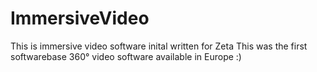 ImmersiveVideo
==============

This is immersive video software inital written for Zeta
This was the first softwarebase 360° video software available in Europe :)
